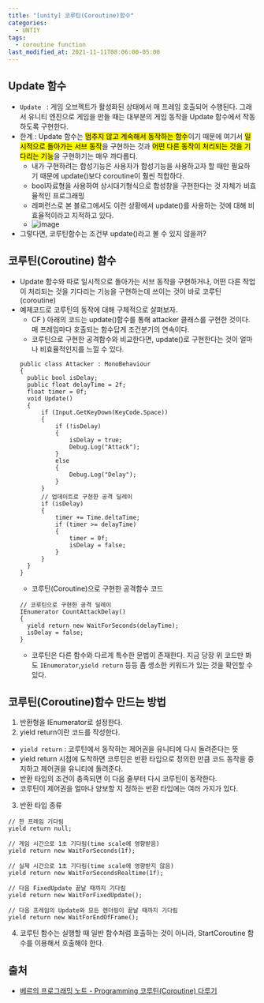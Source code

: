 ```yaml
---
title: "[unity] 코루틴(Coroutine)함수"
categories:
  - UNTIY
tags:
  - coroutine function
last_modified_at: 2021-11-11T08:06:00-05:00
---
```

## Update 함수
- `Update ` : 게임 오브젝트가 활성화된 상태에서 매 프레임 호출되어 수행된다. 그래서 유니티 엔진으로 게임을 만들 때는 대부분의 게임 동작을 Update 함수에서 작동하도록 구현한다.
- 한계 : Update 함수는 <mark>멈추지 않고 계속해서 동작하는 함수</mark>이기 때문에 여기서 <mark>일시적으로 돌아가는 서브 동작</mark>을 구현하는 것과 <mark>어떤 다른 동작이 처리되는 것을 기다리는 기능</mark>을 구현하기는 매우 까다롭다.
  - 내가 구현하려는 합성기능은 사용자가 합성기능을 사용하고자 할 때만 필요하기 때문에 update()보다 coroutine이 훨씬 적합하다. 
  - bool자료형을 사용하여 상시대기형식으로 합성창을 구현한다는 것 자체가 비효율적인 프로그래밍
  - 레퍼런스로 본 블로그에서도 이런 상황에서 update()를 사용하는 것에 대해 비효율적이라고 지적하고 있다. 
  - ![image](https://user-images.githubusercontent.com/69496570/141271341-0823d71a-2159-40bd-ac31-00e424831efa.png)
- 그렇다면, 코루틴함수는 조건부 update()라고 볼 수 있지 않을까?

## 코루틴(Coroutine) 함수
- Update 함수와 따로 일시적으로 돌아가는 서브 동작을 구현하거나, 어떤 다른 작업이 처리되는 것을 기다리는 기능을 구현하는데 쓰이는 것이 바로 코루틴(coroutine)
- 예제코드로 코루틴의 동작에 대해 구체적으로 살펴보자.
  - CF ) 아래의 코드는 update()함수를 통해 attacker 클래스를 구현한 것이다. 매 프레임마다 호출되는 함수답게 조건분기의 연속이다. 
  - 코루틴으로 구현한 공격함수와 비교한다면, update()로 구현한다는 것이 얼마나 비효율적인지를 느낄 수 있다.
  ```
  public class Attacker : MonoBehaviour
  {
    public bool isDelay;
    public float delayTime = 2f;
    float timer = 0f;
    void Update()
    {
        if (Input.GetKeyDown(KeyCode.Space))
        {
            if (!isDelay)
            {
                isDelay = true;
                Debug.Log("Attack");
            }
            else
            {
                Debug.Log("Delay");
            }
        }
        // 업데이트로 구현한 공격 딜레이
        if (isDelay)
        {
            timer += Time.deltaTime;
            if (timer >= delayTime)
            {
                timer = 0f;
                isDelay = false;
            }
        }
    }
  }

  ```
  - 코루틴(Coroutine)으로 구현한 공격함수 코드
  ```
  // 코루틴으로 구현한 공격 딜레이
  IEnumerator CountAttackDelay()
  {
    yield return new WaitForSeconds(delayTime);
    isDelay = false;
  }
  ```
    - 코루틴은 다른 함수와 다르게 특수한 문법이 존재한다. 지금 당장 위 코드만 봐도 `IEnumerator`,`yield return` 등등 좀 생소한 키워드가 있는 것을 확인할 수 있다.

## 코루틴(Coroutine)함수 만드는 방법
1. 반환형을 IEnumerator로 설정한다.
2. yield return이란 코드를 작성한다.
  - `yield return` : 코루틴에서 동작하는 제어권을 유니티에 다시 돌려준다는 뜻
  - yield return 시점에 도착하면 코루틴은 반환 타입으로 정의한 만큼 코드 동작을 중지하고 제어권을 유니티에 돌려준다.
  - 반환 타입의 조건이 충족되면 이 다음 줄부터 다시 코루틴이 동작한다.
  - 코루틴이 제어권을 얼마나 양보할 지 정하는 반환 타입에는 여러 가지가 있다.
3. 반환 타입 종류
```
// 한 프레임 기다림
yield return null;

// 게임 시간으로 1초 기다림(time scale에 영향받음)
yield return new WaitForSeconds(1f);

// 실제 시간으로 1초 기다림(time scale에 영향받지 않음)
yield return new WaitForSecondsRealtime(1f);

// 다음 FixedUpdate 끝날 때까지 기다림
yield return new WaitForFixedUpdate();

// 다음 프레임의 Update와 모든 렌더링이 끝날 때까지 기다림
yield return new WaitForEndOfFrame();
```
4. 코루틴 함수는 실행할 때 일반 함수처럼 호출하는 것이 아니라, StartCoroutine 함수를 이용해서 호출해야 한다.

## 출처
- [베르의 프로그래밍 노트 - Programming 코루틴(Coroutine) 다루기](https://wergia.tistory.com/219)

